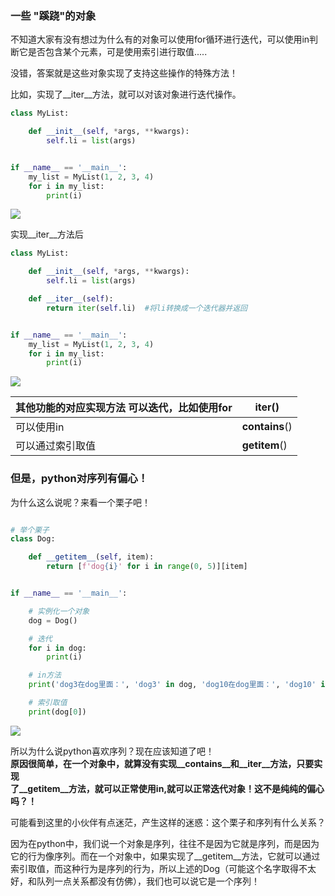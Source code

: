 
<BlogInfo id="773" title="《流畅的python》学习笔记之偏心的python！" author="白日梦想猿" pv=0 read_times=0 pre_cost_time="70" category="《流畅的python》" tag_list="['']" create_time="2022.04.02 12:27:49.239660" update_time="2022.07.11 10:42:08" />



### **一些 "蹊跷"的对象**

不知道大家有没有想过为什么有的对象可以使用for循环进行迭代，可以使用in判断它是否包含某个元素，可是使用索引进行取值.....

没错，答案就是这些对象实现了支持这些操作的特殊方法！

比如，实现了__iter__方法，就可以对该对象进行迭代操作。


```python
class MyList:

    def __init__(self, *args, **kwargs):
        self.li = list(args)


if __name__ == '__main__':
    my_list = MyList(1, 2, 3, 4)
    for i in my_list:
        print(i)
```


![](../media/image/2022/04/02/image-20220402122735-1.png)

实现__iter__方法后


```python
class MyList:

    def __init__(self, *args, **kwargs):
        self.li = list(args)

    def __iter__(self):
        return iter(self.li)  #将li转换成一个迭代器并返回


if __name__ == '__main__':
    my_list = MyList(1, 2, 3, 4)
    for i in my_list:
        print(i)
```


![](https://img-blog.csdnimg.cn/548906d4b301410897fc29a0099dd6f1.png?x-oss-process=image/watermark,type_d3F5LXplbmhlaQ,shadow_50,text_Q1NETiBAbGl0dGxl5LquXw==,size_20,color_FFFFFF,t_70,g_se,x_16)

其他功能的对应实现方法 可以迭代，比如使用for | __iter__()  
---|---  
可以使用in | __contains__()  
可以通过索引取值 | __getitem__()  
  
### **但是，python对序列有偏心！**

为什么这么说呢？来看一个栗子吧！


```python

# 举个栗子
class Dog:

    def __getitem__(self, item):
        return [f'dog{i}' for i in range(0, 5)][item]


if __name__ == '__main__':

    # 实例化一个对象
    dog = Dog()

    # 迭代
    for i in dog:
        print(i)

    # in方法
    print('dog3在dog里面：', 'dog3' in dog, 'dog10在dog里面：', 'dog10' in dog)

    # 索引取值
    print(dog[0])
```


![](https://img-blog.csdnimg.cn/21840415e6b443ee8309df0ff8638e62.png?x-oss-process=image/watermark,type_d3F5LXplbmhlaQ,shadow_50,text_Q1NETiBAbGl0dGxl5LquXw==,size_20,color_FFFFFF,t_70,g_se,x_16)

 所以为什么说python喜欢序列？现在应该知道了吧！  
**原因很简单，在一个对象中，就算没有实现__contains__和__iter__方法，只要实现  
了__getitem__方法，就可以正常使用in,就可以正常迭代对象！这不是纯纯的偏心吗？！**  


可能看到这里的小伙伴有点迷茫，产生这样的迷惑：这个栗子和序列有什么关系？

因为在python中，我们说一个对象是序列，往往不是因为它就是序列，而是因为它的行为像序列。而在一个对象中，如果实现了__getitem__方法，它就可以通过索引取值，而这种行为是序列的行为，所以上述的Dog（可能这个名字取得不太好，和队列一点关系都没有仿佛），我们也可以说它是一个序列！


